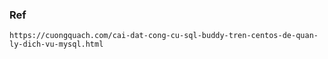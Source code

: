 ### Ref
    https://cuongquach.com/cai-dat-cong-cu-sql-buddy-tren-centos-de-quan-ly-dich-vu-mysql.html
